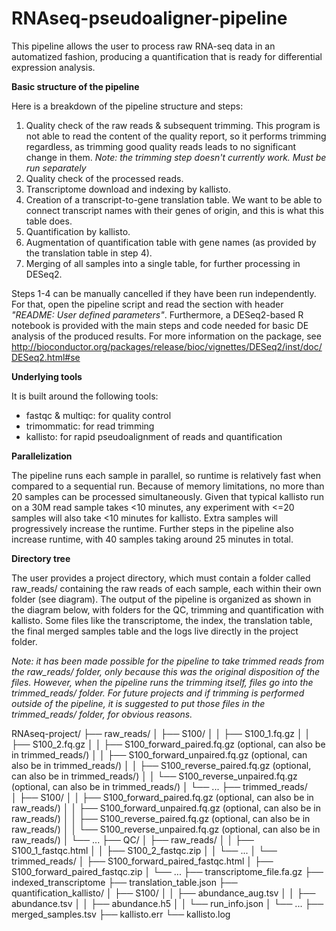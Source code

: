 # RNAseq-pseudoaligner-pipeline

This pipeline allows the user to process raw RNA-seq data in an automatized fashion, producing a quantification that is ready for differential expression analysis. 

**Basic structure of the pipeline**

Here is a breakdown of the pipeline structure and steps:

1. Quality check of the raw reads & subsequent trimming. This program is not able to read the content of the quality report, so it performs trimming regardless, as trimming good quality reads leads to no significant change in them. _Note: the trimming step doesn't currently work. Must be run separately_
2. Quality check of the processed reads.
3. Transcriptome download and indexing by kallisto.
4. Creation of a transcript-to-gene translation table. We want to be able to connect transcript names with their genes of origin, and this is what this table does.
5. Quantification by kallisto.
6. Augmentation of quantification table with gene names (as provided by the translation table in step 4).
7. Merging of all samples into a single table, for further processing in DESeq2.

Steps 1-4 can be manually cancelled if they have been run independently. For that, open the pipeline script and read the section with header _"README: User defined parameters"_.
Furthermore, a DESeq2-based R notebook is provided with the main steps and code needed for basic DE analysis of the produced results. For more information on the package, see <http://bioconductor.org/packages/release/bioc/vignettes/DESeq2/inst/doc/DESeq2.html#se>

**Underlying tools**

It is built around the following tools:

- fastqc & multiqc: for quality control
- trimommatic: for read trimming
- kallisto: for rapid pseudoalignment of reads and quantification

**Parallelization**

The pipeline runs each sample in parallel, so runtime is relatively fast when compared to a sequential run. Because of memory limitations, no more than 20 samples can be processed simultaneously. Given that typical kallisto run on a 30M read sample takes <10 minutes, any experiment with <=20 samples will also take <10 minutes for kallisto. Extra samples will progressively increase the runtime. Further steps in the pipeline also increase runtime, with 40 samples taking around 25 minutes in total.


**Directory tree**

The user provides a project directory, which must contain a folder called raw_reads/ containing the raw reads of each sample, each within their own folder (see diagram). The output of the pipeline is organized as shown in the diagram below, with folders for the QC, trimming and quantification with kallisto. Some files like the transcriptome, the index, the translation table, the final merged samples table and the logs live directly in the project folder.

_Note: it has been made possible for the pipeline to take trimmed reads from the raw_reads/ folder, only because this was the original disposition of the files. However, when the pipeline runs the trimming itself, files go into the trimmed_reads/ folder. For future projects and if trimming is performed outside of the pipeline, it is suggested to put those files in the trimmed_reads/ folder, for obvious reasons._

RNAseq-project/
├── raw_reads/
│   ├── S100/
│   │   ├── S100_1.fq.gz
│   │   ├── S100_2.fq.gz
│   │   ├── S100_forward_paired.fq.gz (optional, can also be in trimmed_reads/)
│   │   ├── S100_forward_unpaired.fq.gz (optional, can also be in trimmed_reads/)
│   │   ├── S100_reverse_paired.fq.gz (optional, can also be in trimmed_reads/)
│   │   └── S100_reverse_unpaired.fq.gz (optional, can also be in trimmed_reads/)
│   └── ...
├── trimmed_reads/   
│   ├── S100/
│   │   ├── S100_forward_paired.fq.gz (optional, can also be in raw_reads/)
│   │   ├── S100_forward_unpaired.fq.gz (optional, can also be in raw_reads/)
│   │   ├── S100_reverse_paired.fq.gz (optional, can also be in raw_reads/)
│   │   └── S100_reverse_unpaired.fq.gz (optional, can also be in raw_reads/)
│   └── ...
├── QC/
│   ├── raw_reads/
│   │   ├── S100_1_fastqc.html
│   │   ├── S100_2_fastqc.zip
│   │   └── ...
│   └── trimmed_reads/
│       ├── S100_forward_paired_fastqc.html
│       ├── S100_forward_paired_fastqc.zip
│       └── ...
├── transcriptome_file.fa.gz
├── indexed_transcriptome
├── translation_table.json
├── quantification_kallisto/
│   ├── S100/
│   │   ├── abundance_aug.tsv
│   │   ├── abundance.tsv
│   │   ├── abundance.h5
│   │   └── run_info.json
│   └── ...
├── merged_samples.tsv
├── kallisto.err
└── kallisto.log



